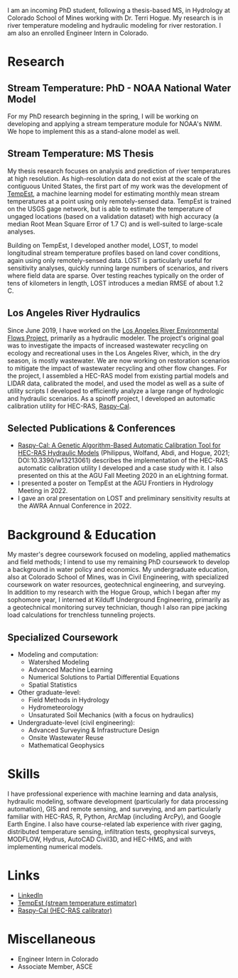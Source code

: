 I am an incoming PhD student, following a thesis-based MS, in Hydrology at Colorado School of Mines working with Dr. Terri Hogue.  My research is in river temperature modeling and hydraulic modeling for river restoration.  I am also an enrolled Engineer Intern in Colorado.

# Research

## Stream Temperature: PhD - NOAA National Water Model

For my PhD research beginning in the spring, I will be working on developing and applying a stream temperature module for NOAA's NWM.  We hope to implement this as a stand-alone model as well.

## Stream Temperature: MS Thesis

My thesis research focuses on analysis and prediction of river temperatures at high resolution.  As high-resolution data do not exist at the scale of the contiguous United States, the first part of my work was the development of [TempEst](https://github.com/river-tempest/tempest), a machine learning model for estimating monthly mean stream temperatures at a point using only remotely-sensed data.  TempEst is trained on the USGS gage network, but is able to estimate the temperature of ungaged locations (based on a validation dataset) with high accuracy (a median Root Mean Square Error of 1.7 C) and is well-suited to large-scale analyses.

Building on TempEst, I developed another model, LOST, to model longitudinal stream temperature profiles based on land cover conditions, again using only remotely-sensed data.  LOST is particularly useful for sensitivity analyses, quickly running large numbers of scenarios, and rivers where field data are sparse.  Over testing reaches typically on the order of tens of kilometers in length, LOST introduces a median RMSE of about 1.2 C.

## Los Angeles River Hydraulics

Since June 2019, I have worked on the [Los Angeles River Environmental Flows Project](https://www.sccwrp.org/about/research-areas/ecohydrology/los-angeles-river-flows-project/), primarily as a hydraulic modeler.  The project's original goal was to investigate the impacts of increased wastewater recycling on ecology and recreational uses in the Los Angeles River, which, in the dry season, is mostly wastewater.  We are now working on restoration scenarios to mitigate the impact of wastewater recycling and other flow changes.  For the project, I assembled a HEC-RAS model from existing partial models and LIDAR data, calibrated the model, and used the model as well as a suite of utility scripts I developed to efficiently analyze a large range of hydrologic and hydraulic scenarios.  As a spinoff project, I developed an automatic calibration utility for HEC-RAS, [Raspy-Cal](https://raspy-cal.dphilippus.com/).

## Selected Publications & Conferences

* [Raspy-Cal: A Genetic Algorithm-Based Automatic Calibration Tool for HEC-RAS Hydraulic Models](https://www.mdpi.com/2073-4441/13/21/3061) (Philippus, Wolfand, Abdi, and Hogue, 2021; DOI:10.3390/w13213061) describes the implementation of the HEC-RAS automatic calibration utility I developed and a case study with it.  I also presented on this at the AGU Fall Meeting 2020 in an eLightning format.
* I presented a poster on TempEst at the AGU Frontiers in Hydrology Meeting in 2022.
* I gave an oral presentation on LOST and preliminary sensitivity results at the AWRA Annual Conference in 2022.

# Background & Education

My master's degree coursework focused on modeling, applied mathematics and field methods; I intend to use my remaining PhD coursework to develop a background in water policy and economics.  My undergraduate education, also at Colorado School of Mines, was in Civil Engineering, with specialized coursework on water resources, geotechnical engineering, and surveying.  In addition to my research with the Hogue Group, which I began after my sophomore year, I interned at Kilduff Underground Engineering, primarily as a geotechnical monitoring survey technician, though I also ran pipe jacking load calculations for trenchless tunneling projects.

## Specialized Coursework

* Modeling and computation:
  * Watershed Modeling
  * Advanced Machine Learning
  * Numerical Solutions to Partial Differential Equations
  * Spatial Statistics
* Other graduate-level:
  * Field Methods in Hydrology
  * Hydrometeorology
  * Unsaturated Soil Mechanics (with a focus on hydraulics)
* Undergraduate-level (civil engineering):
  * Advanced Surveying & Infrastructure Design
  * Onsite Wastewater Reuse
  * Mathematical Geophysics

# Skills

I have professional experience with machine learning and data analysis, hydraulic modeling, software development (particularly for data processing automation), GIS and remote sensing, and surveying, and am particularly familiar with HEC-RAS, R, Python, ArcMap (including ArcPy), and Google Earth Engine.  I also have course-related lab experience with river gaging, distributed temperature sensing, infiltration tests, geophysical surveys, MODFLOW, Hydrus, AutoCAD Civil3D, and HEC-HMS, and with implementing numerical models.

# Links

* [LinkedIn](https://www.linkedin.com/in/daniel-philippus/)
* [TempEst (stream temperature estimator)](https://github.com/river-tempest/tempest)
* [Raspy-Cal (HEC-RAS calibrator)](https://raspy-cal.dphilippus.com)

# Miscellaneous

* Engineer Intern in Colorado
* Associate Member, ASCE
